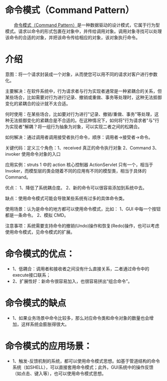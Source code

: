 # 命令模式（Command Pattern）
&emsp;&emsp;[命令模式（Command Pattern）](https://zhuanlan.zhihu.com/p/31675841)是一种数据驱动的设计模式，它属于行为型模式。请求以命令的形式包裹在对象中，并传给调用对象。调用对象寻找可以处理该命令的合适的对象，并把该命令传给相应的对象，该对象执行命令。

# 介绍
意图：将一个请求封装成一个对象，从而使您可以用不同的请求对客户进行参数化。

主要解决：在软件系统中，行为请求者与行为实现者通常是一种紧耦合的关系，但某些场合，比如需要对行为进行记录、撤销或重做、事务等处理时，这种无法抵御变化的紧耦合的设计就不太合适。

何时使用：在某些场合，比如要对行为进行"记录、撤销/重做、事务"等处理，这种无法抵御变化的紧耦合是不合适的。在这种情况下，如何将"行为请求者"与"行为实现者"解耦？将一组行为抽象为对象，可以实现二者之间的松耦合。

如何解决：通过调用者调用接受者执行命令，顺序：调用者→接受者→命令。

关键代码：定义三个角色：1、received 真正的命令执行对象 2、Command 3、invoker 使用命令对象的入口

应用实例：struts 1 中的 action 核心控制器 ActionServlet 只有一个，相当于 Invoker，而模型层的类会随着不同的应用有不同的模型类，相当于具体的 Command。

优点： 1、降低了系统耦合度。 2、新的命令可以很容易添加到系统中去。

缺点：使用命令模式可能会导致某些系统有过多的具体命令类。

使用场景：认为是命令的地方都可以使用命令模式，比如： 1、GUI 中每一个按钮都是一条命令。 2、模拟 CMD。

注意事项：系统需要支持命令的撤销(Undo)操作和恢复(Redo)操作，也可以考虑使用命令模式，见命令模式的扩展。

# 命令模式的优点：
- 1、低耦合：调用者和接收者之间没有什么直接关系，二者通过命令中的execute接口联系；
- 2、扩展性好：新命令很容易加入，也很容易拼出“组合命令”。

# 命令模式的缺点
- 1、如果业务场景中命令比较多，那么对应命令类和命令对象的数量也会增加，这样系统会膨胀得很大。

# 命令模式的应用场景：
- 1、触发-反馈机制的系统，都可以使用命令模式思想。如基于管道结构的命令系统（如SHELL），可以直接套用命令模式；此外，GUI系统中的操作反馈（如点击、键入等），也可以使用命令模式思想。

